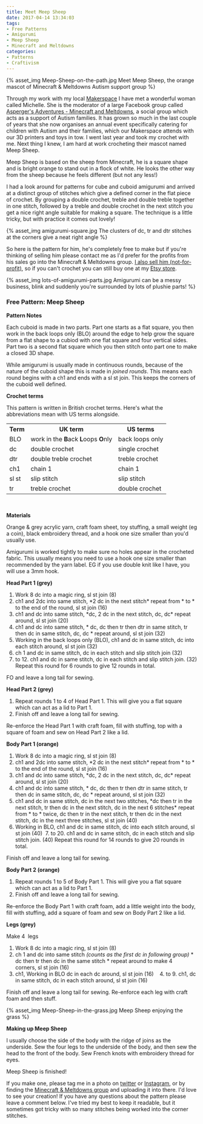 ```yaml
---
title: Meet Meep Sheep
date: 2017-04-14 13:34:03
tags:
- Free Patterns
- Amigurumi
- Meep Sheep
- Minecraft and Meltdowns
categories:
- Patterns
- Craftivism
---
```

{% asset_img Meep-Sheep-on-the-path.jpg Meet Meep Sheep, the orange mascot of Minecraft &amp; Meltdowns Autism support group %}

Through my work with my local [Makerspace](http://www.somakeit.org.uk) I have met a wonderful woman called Michelle. She is the moderator of a large Facebook group called [Asperger's Adventures - Minecraft and Meltdowns](https://www.facebook.com/groups/aspergers.adventures/), a social group which acts as a support of Autism families. It has grown so much in the last couple of years that she now organises an annual event specifically catering for children with Autism and their families, which our Makerspace attends with our 3D printers and toys in tow. I went last year and took my crochet with me. Next thing I knew, I am hard at work crocheting their mascot named Meep Sheep.

Meep Sheep is based on the sheep from Minecraft, he is a square shape and is bright orange to stand out in a flock of white. He looks the other way from the sheep because he feels different (but not any less!)

I had a look around for patterns for cube and cuboid amigurumi and arrived at a distinct group of stitches which give a defined corner in the flat piece of crochet. By grouping a double crochet, treble and double treble together in one stitch, followed by a treble and double crochet in the next stitch you get a nice right angle suitable for making a square. The technique is a little tricky, but with practice it comes out lovely!

{% asset_img amigurumi-square.jpg The clusters of dc, tr and dtr stitches at the corners give a neat right angle %}

So here is the pattern for him, he's completely free to make but if you're thinking of selling him please contact me as I'd prefer for the profits from his sales go into the Minecraft &amp; Meltdowns group. [I also sell him (not-for-profit)](https://www.etsy.com/uk/shop/JemsYarns), so if you can't crochet you can still buy one at my [Etsy store](https://www.etsy.com/uk/shop/JemsYarns).

{% asset_img lots-of-amigurumi-parts.jpg Amigurumi can be a messy business, blink and suddenly you're surrounded by lots of plushie parts! %}

<h3>Free Pattern: Meep Sheep</h3>

**Pattern Notes**

Each cuboid is made in two parts. Part one starts as a flat square, you then work in the back loops only (BLO) around the edge to help grow the square from a flat shape to a cubiod with one flat square and four vertical sides. Part two is a second flat square which you then stitch onto part one to make a closed 3D shape.

While amigurumi is usually made in continuous rounds, because of the nature of the cuboid shape this is made in *joined rounds*. This means each round begins with a ch1 and ends with a sl st join. This keeps the corners of the cuboid well defined.


**Crochet terms**

This pattern is written in British crochet terms. Here's what the abbreviations mean with US terms alongside.

<table><tr><th>Term</th><th>UK term</th><th>US terms</th></tr><tr><td>BLO</td><td>work in the <strong>B</strong>ack <strong>L</strong>oops <strong>O</strong>nly</td><td>back loops only</td></tr><tr><td>dc</td><td>double crochet</td><td>single crochet</td></tr><tr><td>dtr</td><td>double treble crochet</td><td>treble crochet</td></tr><tr><td>ch1</td><td>chain 1</td><td>chain 1</td></tr><tr><td>sl st</td><td>slip stitch</td><td>slip stitch</td></tr><tr><td>tr</td><td>treble crochet</td><td>double crochet</td></tr></table>

<br />

**Materials**

Orange & grey acrylic yarn, craft foam sheet, toy stuffing, a small weight (eg a coin), black embroidery thread, and a hook one size smaller than you'd usually use.

Amigurumi is worked tightly to make sure no holes appear in the crocheted fabric. This usually means you need to use a hook one size smaller than recommended by the yarn label. EG if you use double knit like I have, you will use a 3mm hook.


**Head Part 1 (grey)**

1. Work 8 dc into a magic ring, sl st join \(8\)
2. ch1 and 2dc into same stitch, &#42;2 dc in the next stitch&#42; repeat from &#42; to &#42; to the end of the round, sl st join \(16\)
3. ch1 and dc into same stitch, &#42;dc, 2 dc in the next stitch, dc, dc&#42; repeat around, sl st join \(20\)
4. ch1 and dc into same stitch, &#42; dc, dc then tr then dtr in same stitch, tr then dc in same stitch, dc, dc &#42; repeat around, sl st join \(32\)
5. Working in the back loops only \(BLO\), ch1 and dc in same stitch, dc into each stitch around, sl st join \(32\)
6. ch 1 and dc in same stitch, dc in each stitch and slip stitch join \(32\)
7. to 12. ch1 and dc in same stitch, dc in each stitch and slip stitch join. \(32\)  Repeat this round for 6 rounds to give 12 rounds in total.

FO and leave a long tail for sewing. 

**Head Part 2 (grey)**

1. Repeat rounds 1 to 4 of Head Part 1. This will give you a flat square which can act as a lid to Part 1.
2. Finish off and leave a long tail for sewing.

Re-enforce the Head Part 1 with craft foam, fill with stuffing, top with a square of foam and sew on Head Part 2 like a lid.

**Body Part 1 (orange)**

1. Work 8 dc into a magic ring, sl st join \(8\)
2. ch1 and 2dc into same stitch, &#42;2 dc in the next stitch&#42; repeat from &#42; to &#42; to the end of the round, sl st join \(16\)
3. ch1 and dc into same stitch, &#42;dc, 2 dc in the next stitch, dc, dc&#42; repeat around, sl st join \(20\)
4. ch1 and dc into same stitch, &#42; dc, dc then tr then dtr in same stitch, tr then dc in same stitch, dc, dc &#42; repeat around, sl st join \(32\)
5. ch1 and dc in same stitch, dc in the next two stitches, &#42;dc then tr in the next stitch, tr then dc in the next stitch, dc in the next 6 stitches&#42; repeat from &#42; to &#42; twice, dc then tr in the next stitch, tr then dc in the next stitch, dc in the next three stitches, sl st join \(40\)
6. Working in BLO, ch1 and dc in same stitch, dc into each stitch around, sl st join \(40\)
 7. to 20. ch1 and dc in same stitch, dc in each stitch and slip stitch join. \(40\)  Repeat this round for 14 rounds to give 20 rounds in total.

Finish off and leave a long tail for sewing.

**Body Part 2 (orange)**

1. Repeat rounds 1 to 5 of Body Part 1. This will give you a flat square which can act as a lid to Part 1.
2. Finish off and leave a long tail for sewing.

Re-enforce the Body Part 1 with craft foam, add a little weight into the body, fill with stuffing, add a square of foam and sew on Body Part 2 like a lid.

**Legs (grey)**

Make 4  legs
1. Work 8 dc into a magic ring, sl st join \(8\)
2. ch 1 and dc into same stitch *\(counts as the first dc in following group\)* &#42; dc then tr then dc in the same stitch &#42; repeat around to make 4 corners, sl st join \(16\)
3. ch1, Working in BLO dc in each dc around, sl st join \(16\)  
 4. to 9. ch1, dc in same stitch, dc in each stitch around, sl st join \(16\) 

Finish off and leave a long tail for sewing. Re-enforce each leg with craft foam and then stuff.

{% asset_img Meep-Sheep-in-the-grass.jpg Meep Sheep enjoying the grass %}

**Making up Meep Sheep**

I usually choose the side of the body with the ridge of joins as the underside. Sew the four legs to the underside of the body, and then sew the head to the front of the body. Sew French knots with embroidery thread for eyes.

Meep Sheep is finished!

If you make one, please tag me in a photo on [twitter](http://twitter.com/jemsyarns) or [Instagram](http://instagram.com/jemsyarns), or by finding the [Minecraft &amp; Meltdowns group](https://www.facebook.com/groups/aspergers.adventures/) and uploading it into there. I'd love to see your creation! If you have any questions about the pattern please leave a comment below. I've tried my best to keep it readable, but it sometimes got tricky with so many stitches being worked into the corner stitches.

